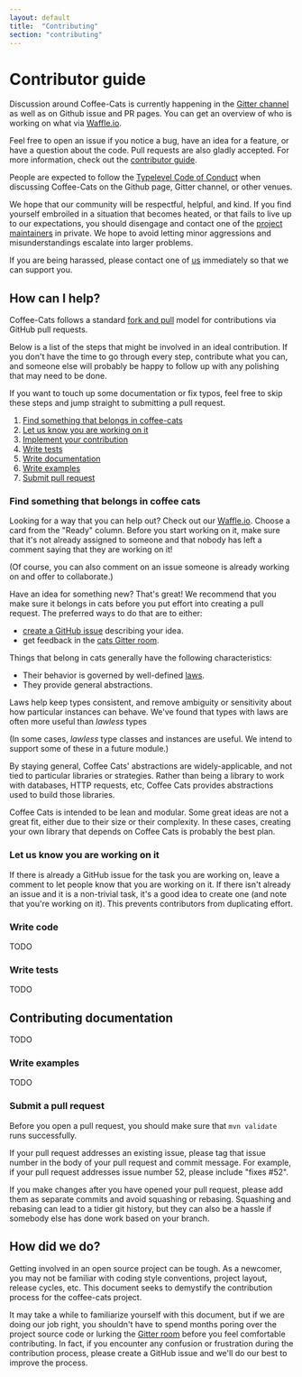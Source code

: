 ```yaml
---
layout: default
title:  "Contributing"
section: "contributing"
---
```

# Contributor guide

Discussion around Coffee-Cats is currently happening in the 
[Gitter channel](https://gitter.im/agenovese/coffee-cats) as well as on Github
issue and PR pages. You can get an overview of who is working on what
via [Waffle.io](https://waffle.io/agenovese/coffee-cats).

Feel free to open an issue if you notice a bug, have an idea for a
feature, or have a question about the code. Pull requests are also
gladly accepted. For more information, check out the [contributor guide](CONTRIBUTING.md).

People are expected to follow the
[Typelevel Code of Conduct](http://typelevel.org/conduct.html) when
discussing Coffee-Cats on the Github page, Gitter channel, or other venues.

We hope that our community will be respectful, helpful, and kind. If
you find yourself embroiled in a situation that becomes heated, or
that fails to live up to our expectations, you should disengage and
contact one of the [project maintainers](#maintainers) in private. We
hope to avoid letting minor aggressions and misunderstandings escalate
into larger problems.

If you are being harassed, please contact one of [us](#maintainers)
immediately so that we can support you.

## How can I help?

Coffee-Cats follows a standard
[fork and pull](https://help.github.com/articles/using-pull-requests/)
model for contributions via GitHub pull requests.

Below is a list of the steps that might be involved in an ideal
contribution. If you don't have the time to go through every step,
contribute what you can, and someone else will probably be happy to
follow up with any polishing that may need to be done.

If you want to touch up some documentation or fix typos, feel free to
skip these steps and jump straight to submitting a pull request.

 1. [Find something that belongs in coffee-cats](#find-something-that-belongs-in-coffee-cats)
 2. [Let us know you are working on it](#let-us-know-you-are-working-on-it)
 3. [Implement your contribution](#write-code)
 4. [Write tests](#write-tests)
 5. [Write documentation](#write-documentation)
 6. [Write examples](#write-examples)
 7. [Submit pull request](#submit-a-pull-request)

### Find something that belongs in coffee cats

Looking for a way that you can help out? Check out our
[Waffle.io](https://waffle.io/agenovese/coffee-cats). Choose a card from the
"Ready" column. Before you start working on it, make sure that it's
not already assigned to someone and that nobody has left a comment
saying that they are working on it!

(Of course, you can also comment on an issue someone is already
working on and offer to collaborate.)

Have an idea for something new? That's great! We recommend that you
make sure it belongs in cats before you put effort into creating a
pull request. The preferred ways to do that are to either:

 * [create a GitHub issue](https://github.com/agenovese/coffee-cats/issues/new)
   describing your idea.
 * get feedback in the [cats Gitter room](https://gitter.im/agenovese/coffee-cats).

Things that belong in cats generally have the following characteristics:

 * Their behavior is governed by well-defined [laws](laws).
 * They provide general abstractions.

Laws help keep types consistent, and remove ambiguity or sensitivity
about how particular instances can behave. We've found that types with
laws are often more useful than *lawless* types

(In some cases, *lawless* type classes and instances are useful. We
intend to support some of these in a future module.)

By staying general, Coffee Cats' abstractions are widely-applicable, and not
tied to particular libraries or strategies. Rather than being a
library to work with databases, HTTP requests, etc, Coffee Cats provides
abstractions used to build those libraries.

Coffee Cats is intended to be lean and modular.
Some great ideas are not a great fit, either due to their size or
their complexity. In these cases, creating your own library that
depends on Coffee Cats is probably the best plan.

### Let us know you are working on it

If there is already a GitHub issue for the task you are working on,
leave a comment to let people know that you are working on it. If
there isn't already an issue and it is a non-trivial task, it's a good
idea to create one (and note that you're working on it). This prevents
contributors from duplicating effort.

### Write code

TODO

### Write tests

TODO

## Contributing documentation

TODO

### Write examples

TODO

### Submit a pull request

Before you open a pull request, you should make sure that `mvn
validate` runs successfully.

If your pull request addresses an existing issue, please tag that
issue number in the body of your pull request and commit message. For
example, if your pull request addresses issue number 52, please
include "fixes #52".

If you make changes after you have opened your pull request, 
please add them as separate commits and avoid squashing or 
rebasing. Squashing and rebasing can lead to a tidier git history, 
but they can also be a hassle if somebody else has 
done work based on your branch.

## How did we do?

Getting involved in an open source project can be tough. As a
newcomer, you may not be familiar with coding style conventions,
project layout, release cycles, etc. This document seeks to demystify
the contribution process for the coffee-cats project.

It may take a while to familiarize yourself with this document, but if
we are doing our job right, you shouldn't have to spend months poring
over the project source code or lurking the [Gitter room](https://gitter.im/agenovese/coffee-cats) 
before you feel comfortable
contributing. In fact, if you encounter any confusion or frustration
during the contribution process, please create a GitHub issue and
we'll do our best to improve the process.
